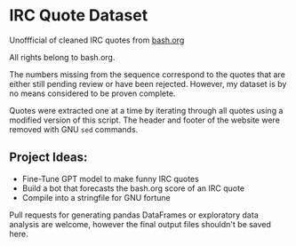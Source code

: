 # IRC Quote Dataset

Unoffficial of cleaned IRC quotes from [bash.org](http://bash.org)

All rights belong to bash.org.

The numbers missing from the sequence correspond to the quotes that are either
still pending review or have been rejected. However, my dataset is by no means
considered to be proven complete.

Quotes were extracted one at a time by iterating through all quotes using a
modified version of this script. The header and footer of the website were
removed with GNU `sed` commands.

## Project Ideas:
- Fine-Tune GPT model to make funny IRC quotes
- Build a bot that forecasts the bash.org score of an IRC quote
- Compile into a stringfile for GNU fortune

Pull requests for generating pandas DataFrames or exploratory data analysis are
welcome, however the final output files shouldn't be saved here.


